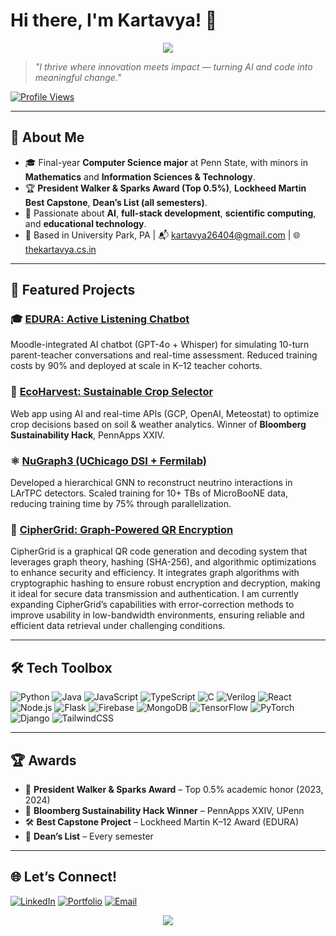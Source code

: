 # Hi there, I'm Kartavya! 👋

<p align="center">
  <img src="https://readme-typing-svg.herokuapp.com?font=Fira+Code&duration=4000&pause=1000&color=36BCF7&center=true&width=800&lines=Final-year+CS+student+%7C+AI+Researcher+%7C+Full-Stack+Engineer;Building+impactful+tech+for+education+%26+sustainability;Turning+research%2C+code%2C+and+creativity+into+reality."/>
</p>

> *"I thrive where innovation meets impact — turning AI and code into meaningful change."*

[![Profile Views](https://komarev.com/ghpvc/?username=Drkat0m&label=Profile%20views&color=0e75b6&style=flat)](https://thekartavya.cs.in)

---

## 🌟 About Me

- 🎓 Final-year **Computer Science major** at Penn State, with minors in **Mathematics** and **Information Sciences & Technology**.
- 🏆 **President Walker & Sparks Award (Top 0.5%)**, **Lockheed Martin Best Capstone**, **Dean’s List (all semesters)**.
- 🤖 Passionate about **AI**, **full-stack development**, **scientific computing**, and **educational technology**.
- 📍 Based in University Park, PA | 📬 [kartavya26404@gmail.com](mailto:kartavya26404@gmail.com) | 🌐 [thekartavya.cs.in](https://thekartavya.cs.in)

---

## 🚀 Featured Projects

### 🎓 [EDURA: Active Listening Chatbot](https://github.com/DrKat0m/EDURA)
Moodle-integrated AI chatbot (GPT-4o + Whisper) for simulating 10-turn parent-teacher conversations and real-time assessment. Reduced training costs by 90% and deployed at scale in K–12 teacher cohorts.

### 🌱 [EcoHarvest: Sustainable Crop Selector](https://github.com/DrKat0m/EcoHarvest)
Web app using AI and real-time APIs (GCP, OpenAI, Meteostat) to optimize crop decisions based on soil & weather analytics. Winner of **Bloomberg Sustainability Hack**, PennApps XXIV.

### ⚛️ [NuGraph3 (UChicago DSI + Fermilab)](https://github.com/nugraph/nugraph)
Developed a hierarchical GNN to reconstruct neutrino interactions in LArTPC detectors. Scaled training for 10+ TBs of MicroBooNE data, reducing training time by 75% through parallelization.

### 🔐 [CipherGrid: Graph-Powered QR Encryption](https://github.com/DrKat0m/Chipher-Grid)
CipherGrid is a graphical QR code generation and decoding system that leverages graph theory, hashing (SHA-256), and algorithmic optimizations to enhance security and efficiency. It integrates graph algorithms with cryptographic hashing to ensure robust encryption and decryption, making it ideal for secure data transmission and authentication. I am currently expanding CipherGrid’s capabilities with error-correction methods to improve usability in low-bandwidth environments, ensuring reliable and efficient data retrieval under challenging conditions.

---

## 🛠️ Tech Toolbox

![Python](https://img.shields.io/badge/-Python-05122A?style=flat&logo=python)
![Java](https://img.shields.io/badge/-Java-007396?style=flat&logo=java)
![JavaScript](https://img.shields.io/badge/-JavaScript-F7DF1E?style=flat&logo=javascript&logoColor=black)
![TypeScript](https://img.shields.io/badge/-TypeScript-3178C6?style=flat&logo=typescript)
![C](https://img.shields.io/badge/-C-00599C?style=flat&logo=c)
![Verilog](https://img.shields.io/badge/-Verilog-ED8B00?style=flat)
![React](https://img.shields.io/badge/-React-61DAFB?style=flat&logo=react)
![Node.js](https://img.shields.io/badge/-Node.js-339933?style=flat&logo=node.js)
![Flask](https://img.shields.io/badge/-Flask-000000?style=flat&logo=flask)
![Firebase](https://img.shields.io/badge/-Firebase-FFCA28?style=flat&logo=firebase)
![MongoDB](https://img.shields.io/badge/-MongoDB-47A248?style=flat&logo=mongodb)
![TensorFlow](https://img.shields.io/badge/-TensorFlow-FF6F00?style=flat&logo=tensorflow)
![PyTorch](https://img.shields.io/badge/-PyTorch-EE4C2C?style=flat&logo=pytorch)
![Django](https://img.shields.io/badge/-Django-092E20?style=flat&logo=django)
![TailwindCSS](https://img.shields.io/badge/-TailwindCSS-38B2AC?style=flat&logo=tailwindcss)

---

## 🏆 Awards

- 🏅 **President Walker & Sparks Award** – Top 0.5% academic honor (2023, 2024)
- 🧠 **Bloomberg Sustainability Hack Winner** – PennApps XXIV, UPenn
- 🛠️ **Best Capstone Project** – Lockheed Martin K–12 Award (EDURA)
- 🧾 **Dean’s List** – Every semester

---

## 🌐 Let’s Connect!

[![LinkedIn](https://img.shields.io/badge/-drkat0m-blue?style=flat&logo=linkedin)](https://www.linkedin.com/in/drkat0m/)
[![Portfolio](https://img.shields.io/badge/-thekartavya.cs.in-000?style=flat&logo=firefox)](https://thekartavya.cs.in)
[![Email](https://img.shields.io/badge/-kartavya26404@gmail.com-D14836?style=flat&logo=gmail&logoColor=white)](mailto:kartavya26404@gmail.com)

<p align="center">
  <img src="https://readme-typing-svg.herokuapp.com?font=Fira+Code&duration=4000&pause=1000&color=F7A41D&center=true&width=800&lines=Let’s+connect,+collaborate,+and+create+impactful+tech.;Open+to+roles+in+AI,+software+engineering,+and+research!"/>
</p>
